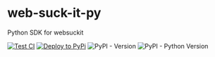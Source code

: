 # web-suck-it-py
Python SDK for websuckit

[![Test CI](https://github.com/WebSuckIt/web-suck-it-py/actions/workflows/test.yml/badge.svg)](https://github.com/WebSuckIt/web-suck-it-py/actions/workflows/test.yml)
[![Deploy to PyPi](https://github.com/WebSuckIt/web-suck-it-py/actions/workflows/deploy.yml/badge.svg)](https://github.com/WebSuckIt/web-suck-it-py/actions/workflows/deploy.yml)
![PyPI - Version](https://img.shields.io/pypi/v/web-suck-it-py)
![PyPI - Python Version](https://img.shields.io/pypi/pyversions/web-suck-it-py)
